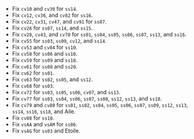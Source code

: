 * Fix `cv10` and `cv30` for `ss14`.
* Fix `cv12`, `cv36`, and `cv82` for `ss16`.
* Fix `cv22`, `cv31`, `cv47`, and `cv91` for `ss07`.
* Fix `cv26` for `ss07`, `ss14`, and `ss15`.
* Fix `cv28`, `cv43`, and `cv70` for `ss01`, `ss04`, `ss05`, `ss06`, `ss07`, `ss13`, and `ss16`.
* Fix `cv55` for `ss03`, `ss09`, `cv12`, and `ss14`.
* Fix `cv53` and `cv84` for `ss10`.
* Fix `cv58` for `ss06` and `ss10`.
* Fix `cv59` for `ss09` and `ss18`.
* Fix `cv61` for `ss08` and `ss20`.
* Fix `cv62` for `ss01`.
* Fix `cv63` for `ss02`, `ss05`, and `ss12`.
* Fix `cv68` for `ss03`.
* Fix `cv72` for `ss03`, `ss05`, `ss06`, `cv07`, and `ss13`.
* Fix `cv77` for `ss03`, `ss04`, `ss06`, `ss07`, `ss08`, `ss12`, `ss13`, and `ss18`.
* Fix `cv79` and `cv80` for `ss01`, `ss02`, `ss04`, `ss05`, `ss06`, `ss07`, `ss09`, `ss12`, `ss13`, `ss14`, `ss16`, `ss18`, and Aile.
* Fix `cv88` for `ss18`.
* Fix `vsAA` and `vsAM` for `ss06`.
* Fix `vsAG` for `ss03` and Etoile.
